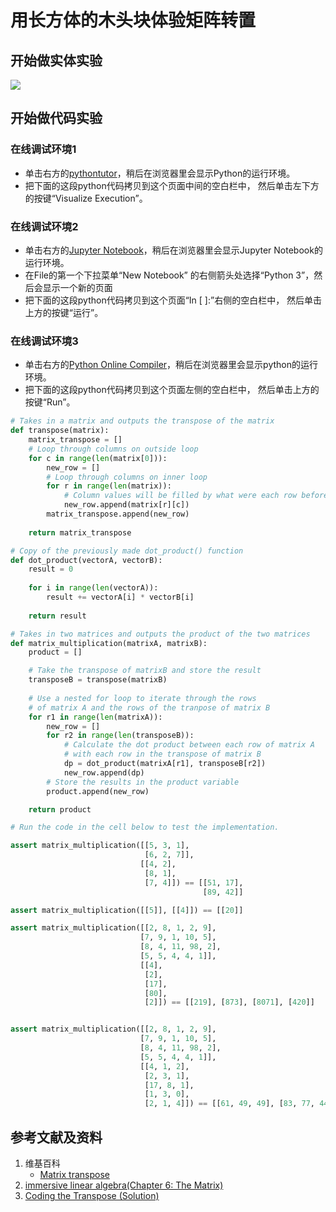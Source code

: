﻿# 用长方体的木头块体验矩阵转置

## 开始做实体实验

![](/images/线性代数/矩阵/用长方体的木头块体验矩阵转置/1a1.jpg)

## 开始做代码实验

### 在线调试环境1

- 单击右方的[pythontutor](https://pythontutor.com/visualize.html#mode=edit)，稍后在浏览器里会显示Python的运行环境。
- 把下面的这段python代码拷贝到这个页面中间的空白栏中， 然后单击左下方的按键“Visualize Execution”。

### 在线调试环境2

- 单击右方的[Jupyter Notebook](https://mybinder.org/v2/gh/ipython/ipython-in-depth/master?filepath=binder/Index.ipynb)，稍后在浏览器里会显示Jupyter Notebook的运行环境。
- 在File的第一个下拉菜单“New Notebook” 的右侧箭头处选择“Python 3”，然后会显示一个新的页面
- 把下面的这段python代码拷贝到这个页面“In [ ]:”右侧的空白栏中， 然后单击上方的按键“运行”。

### 在线调试环境3

- 单击右方的[Python Online Compiler](https://trinket.io/python3/a5bd54189b)，稍后在浏览器里会显示python的运行环境。
- 把下面的这段python代码拷贝到这个页面左侧的空白栏中， 然后单击上方的按键“Run”。

```python
# Takes in a matrix and outputs the transpose of the matrix
def transpose(matrix):
    matrix_transpose = []
    # Loop through columns on outside loop
    for c in range(len(matrix[0])):
        new_row = []
        # Loop through columns on inner loop
        for r in range(len(matrix)):
            # Column values will be filled by what were each row before
            new_row.append(matrix[r][c])
        matrix_transpose.append(new_row)
    
    return matrix_transpose

# Copy of the previously made dot_product() function
def dot_product(vectorA, vectorB):
    result = 0
    
    for i in range(len(vectorA)):
        result += vectorA[i] * vectorB[i]
        
    return result

# Takes in two matrices and outputs the product of the two matrices
def matrix_multiplication(matrixA, matrixB):
    product = []

    # Take the transpose of matrixB and store the result
    transposeB = transpose(matrixB)
    
    # Use a nested for loop to iterate through the rows
    # of matrix A and the rows of the tranpose of matrix B
    for r1 in range(len(matrixA)):
        new_row = []
        for r2 in range(len(transposeB)):
            # Calculate the dot product between each row of matrix A
            # with each row in the transpose of matrix B
            dp = dot_product(matrixA[r1], transposeB[r2])
            new_row.append(dp)
        # Store the results in the product variable
        product.append(new_row)

    return product

# Run the code in the cell below to test the implementation.

assert matrix_multiplication([[5, 3, 1], 
                              [6, 2, 7]], 
                             [[4, 2], 
                              [8, 1], 
                              [7, 4]]) == [[51, 17], 
                                           [89, 42]]

assert matrix_multiplication([[5]], [[4]]) == [[20]]

assert matrix_multiplication([[2, 8, 1, 2, 9],
                             [7, 9, 1, 10, 5],
                             [8, 4, 11, 98, 2],
                             [5, 5, 4, 4, 1]], 
                             [[4], 
                              [2], 
                              [17], 
                              [80], 
                              [2]]) == [[219], [873], [8071], [420]]


assert matrix_multiplication([[2, 8, 1, 2, 9],
                             [7, 9, 1, 10, 5],
                             [8, 4, 11, 98, 2],
                             [5, 5, 4, 4, 1]], 
                             [[4, 1, 2], 
                              [2, 3, 1], 
                              [17, 8, 1], 
                              [1, 3, 0], 
                              [2, 1, 4]]) == [[61, 49, 49], [83, 77, 44], [329, 404, 39], [104, 65, 23]]
```

## 参考文献及资料

1. 维基百科
	- [Matrix transpose](https://en.wikipedia.org/wiki/Transpose) 
2. [immersive linear algebra(Chapter 6: The Matrix)](http://immersivemath.com/ila/ch06_matrices/ch06.html)
3. [Coding the Transpose (Solution)](https://classroom.udacity.com/courses/ud953/lessons/4632564251/concepts/9e37fd67-d8ca-458b-8a34-926cf8342af0)
